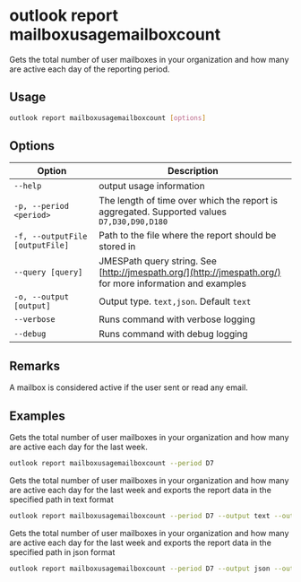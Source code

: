 # outlook report mailboxusagemailboxcount

Gets the total number of user mailboxes in your organization and how many are active each day of the reporting period.

## Usage

```sh
outlook report mailboxusagemailboxcount [options]
```

## Options

Option|Description
------|-----------
`--help`|output usage information
`-p, --period <period>`|The length of time over which the report is aggregated. Supported values `D7,D30,D90,D180`
`-f, --outputFile [outputFile]`|Path to the file where the report should be stored in
`--query [query]`|JMESPath query string. See [http://jmespath.org/](http://jmespath.org/) for more information and examples
`-o, --output [output]`|Output type. `text,json`. Default `text`
`--verbose`|Runs command with verbose logging
`--debug`|Runs command with debug logging

## Remarks

A mailbox is considered active if the user sent or read any email.

## Examples

Gets the total number of user mailboxes in your organization and how many are active each day for the last week.

```sh
outlook report mailboxusagemailboxcount --period D7
```

Gets the total number of user mailboxes in your organization and how many are active each day for the last week and exports the report data in the specified path in text format

```sh
outlook report mailboxusagemailboxcount --period D7 --output text --outputFile "mailboxusagemailboxcount.txt"
```

Gets the total number of user mailboxes in your organization and how many are active each day for the last week and exports the report data in the specified path in json format

```sh
outlook report mailboxusagemailboxcount --period D7 --output json --outputFile "mailboxusagemailboxcount.json"
```
